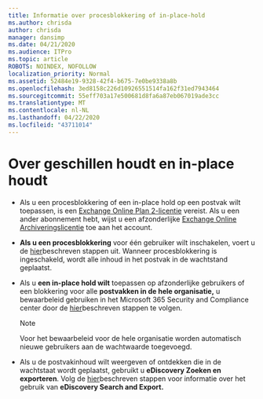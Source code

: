 ```yaml
---
title: Informatie over procesblokkering of in-place-hold
ms.author: chrisda
author: chrisda
manager: dansimp
ms.date: 04/21/2020
ms.audience: ITPro
ms.topic: article
ROBOTS: NOINDEX, NOFOLLOW
localization_priority: Normal
ms.assetid: 52484e19-9328-42f4-b675-7e0be9338a8b
ms.openlocfilehash: 3ed8158c226d10926551514fa162f31ed7943464
ms.sourcegitcommit: 55eff703a17e500681d8fa6a87eb067019ade3cc
ms.translationtype: MT
ms.contentlocale: nl-NL
ms.lasthandoff: 04/22/2020
ms.locfileid: "43711014"
---
```

# <a name="about-litigation-holds-and-in-place-holds"></a>Over geschillen houdt en in-place houdt

- Als u een procesblokkering of een in-place hold op een postvak wilt toepassen, is een [Exchange Online Plan 2-licentie](https://docs.microsoft.com/office365/servicedescriptions/office-365-platform-service-description/office-365-plan-options) vereist. Als u een ander abonnement hebt, wijst u een afzonderlijke [Exchange Online Archiveringslicentie](https://docs.microsoft.com/office365/servicedescriptions/exchange-online-archiving-service-description/exchange-online-archiving-service-description) toe aan het account. 
    
- **Als u een procesblokkering** voor één gebruiker wilt inschakelen, voert u de [hier](https://docs.microsoft.com/office365/SecurityCompliance/place-a-mailbox-on-litigation-hold)beschreven stappen uit. Wanneer procesblokkering is ingeschakeld, wordt alle inhoud in het postvak in de wachtstand geplaatst.
    
- Als u **een in-place hold wilt** toepassen op afzonderlijke gebruikers of een blokkering voor alle **postvakken in de hele organisatie,** u bewaarbeleid gebruiken in het Microsoft 365 Security and Compliance center door de [hier](https://docs.microsoft.com/Office365/securitycompliance/retention-policies )beschreven stappen te volgen.
    
    > [!NOTE]
    > Voor het bewaarbeleid voor de hele organisatie worden automatisch nieuwe gebruikers aan de wachtwaarde toegevoegd. 
  
- Als u de postvakinhoud wilt weergeven of ontdekken die in de wachtstaat wordt geplaatst, gebruikt u **eDiscovery Zoeken en exporteren**. Volg de [hier](https://docs.microsoft.com/office365/securitycompliance/export-search-results)beschreven stappen voor informatie over het gebruik van **eDiscovery Search and Export.**
    

